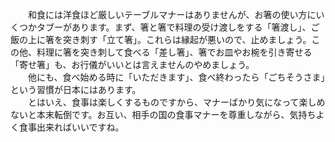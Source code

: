　　和食には洋食ほど厳しいテーブルマナーはありませんが、お箸の使い方にいくつかタブーがあります。まず、箸と箸で料理の受け渡しをする「箸渡し」、ご飯の上に箸を突き刺す「立て箸」。これらは縁起が悪いので、止めましょう。この他、料理に箸を突き刺して食べる「差し箸」、箸でお皿やお椀を引き寄せる「寄せ箸」も、お行儀がいいとは言えませんのやめましょう。  
　　他にも、食べ始める時に「いただきます」、食べ終わったら「ごちそうさま」という習慣が日本にはあります。  
　　とはいえ、食事は楽しくするものですから、マナーばかり気になって楽しめないと本末転倒です。お互い、相手の国の食事マナーを尊重しながら、気持ちよく食事出来ればいいですね。